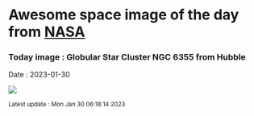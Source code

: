 
# Awesome space image of the day from [NASA](https://api.nasa.gov/)

### Today image : Globular Star Cluster NGC 6355 from Hubble
Date : 2023-01-30

![](https://apod.nasa.gov/apod/image/2301/ngc6355_hubble_1080.jpg)

<small>Latest update : Mon Jan 30 06:18:14 2023</small>
        